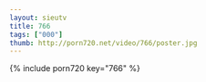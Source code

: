 ```yaml
--- 
layout: sieutv
title: 766
tags: ["000"]
thumb: http://porn720.net/video/766/poster.jpg
---
```

{% include porn720 key="766" %} 
